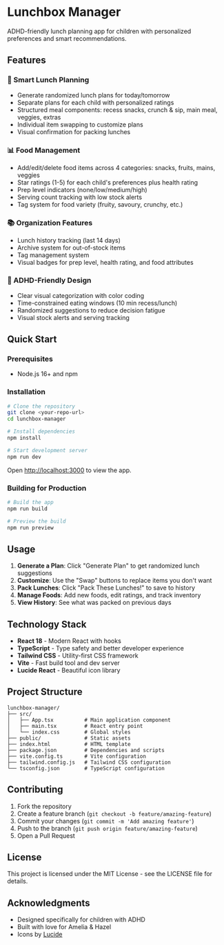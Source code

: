 # Lunchbox Manager

ADHD-friendly lunch planning app for children with personalized preferences and smart recommendations.

## Features

### 🍱 Smart Lunch Planning
- Generate randomized lunch plans for today/tomorrow
- Separate plans for each child with personalized ratings
- Structured meal components: recess snacks, crunch & sip, main meal, veggies, extras
- Individual item swapping to customize plans
- Visual confirmation for packing lunches

### 📊 Food Management
- Add/edit/delete food items across 4 categories: snacks, fruits, mains, veggies
- Star ratings (1-5) for each child's preferences plus health rating
- Prep level indicators (none/low/medium/high)
- Serving count tracking with low stock alerts
- Tag system for food variety (fruity, savoury, crunchy, etc.)

### 📚 Organization Features
- Lunch history tracking (last 14 days)
- Archive system for out-of-stock items
- Tag management system
- Visual badges for prep level, health rating, and food attributes

### 🎯 ADHD-Friendly Design
- Clear visual categorization with color coding
- Time-constrained eating windows (10 min recess/lunch)
- Randomized suggestions to reduce decision fatigue
- Visual stock alerts and serving tracking

## Quick Start

### Prerequisites
- Node.js 16+ and npm

### Installation

```bash
# Clone the repository
git clone <your-repo-url>
cd lunchbox-manager

# Install dependencies
npm install

# Start development server
npm run dev
```

Open [http://localhost:3000](http://localhost:3000) to view the app.

### Building for Production

```bash
# Build the app
npm run build

# Preview the build
npm run preview
```

## Usage

1. **Generate a Plan**: Click "Generate Plan" to get randomized lunch suggestions
2. **Customize**: Use the "Swap" buttons to replace items you don't want
3. **Pack Lunches**: Click "Pack These Lunches!" to save to history
4. **Manage Foods**: Add new foods, edit ratings, and track inventory
5. **View History**: See what was packed on previous days

## Technology Stack

- **React 18** - Modern React with hooks
- **TypeScript** - Type safety and better developer experience
- **Tailwind CSS** - Utility-first CSS framework
- **Vite** - Fast build tool and dev server
- **Lucide React** - Beautiful icon library

## Project Structure

```
lunchbox-manager/
├── src/
│   ├── App.tsx          # Main application component
│   ├── main.tsx         # React entry point
│   └── index.css        # Global styles
├── public/              # Static assets
├── index.html           # HTML template
├── package.json         # Dependencies and scripts
├── vite.config.ts       # Vite configuration
├── tailwind.config.js   # Tailwind CSS configuration
└── tsconfig.json        # TypeScript configuration
```

## Contributing

1. Fork the repository
2. Create a feature branch (`git checkout -b feature/amazing-feature`)
3. Commit your changes (`git commit -m 'Add amazing feature'`)
4. Push to the branch (`git push origin feature/amazing-feature`)
5. Open a Pull Request

## License

This project is licensed under the MIT License - see the LICENSE file for details.

## Acknowledgments

- Designed specifically for children with ADHD
- Built with love for Amelia & Hazel
- Icons by [Lucide](https://lucide.dev/)